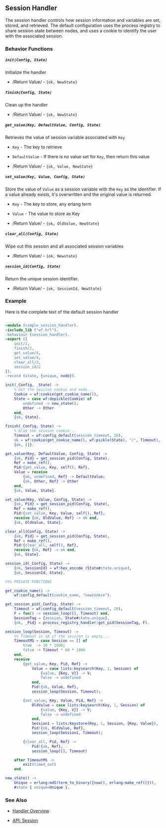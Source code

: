 <!-- dash: Session Handler | Guide | ###:Section -->



## Session Handler

The session handler controls how session information and variables are set,
stored, and retrieved. The default configuration uses the process registry
to share session state between nodes, and uses a cookie to identify the user
with the associated session.

### Behavior Functions
 
##### `init(Config, State)`

  Initialize the handler

 *  /Return Value/ - `{ok, NewState}` 

##### `finish(Config, State)`

  Clean up the handler

 *  /Return Value/ - `{ok, NewState}`
  
##### `get_value(Key, DefaultValue, Config, State)`

Retrieves the value of session variable associated with `Key`  

 *  `Key` - The key to retrieve

 *  `DefaultValue` - If there is no value set for `Key`, then return this value

 *  /Return Value/ - `{ok, Value, NewState}`

##### `set_value(Key, Value, Config, State)`

Store the value of `Value` as a session variable with the `Key` as the
identifier.  If a value already exists, it's overwritten and the original
value is returned.

 *  `Key` - The key to store, any erlang term

 *  `Value` - The value to store as Key

 *  /Return Value/ - `{ok, OldValue, NewState}`

##### `clear_all(Config, State)`

Wipe out this session and all associated session variables

 *  /Return Value/ - `{ok, Newstate}`

##### `session_id(Config, State)`

Return the unique session identifier.

 *  /Return Value/ - `{ok, SessionId, NewState}`

### Example

Here is the complete text of the default session handler

```erlang

-module (simple_session_handler).
-include_lib ("wf.hrl").
-behaviour (session_handler).
-export ([
    init/2,
    finish/2,
    get_value/4,
    set_value/4,
    clear_all/2,
    session_id/2
]).
-record (state, {unique, node}).

init(_Config, _State) ->
    % Get the session cookie and node...
    Cookie = wf:cookie(get_cookie_name()),
    State = case wf:depickle(Cookie) of
        undefined -> new_state();
        Other -> Other
    end,
    {ok, State}.

finish(_Config, State) ->
    % Drop the session cookie...
    Timeout = wf:config_default(session_timeout, 20),
    ok = wf:cookie(get_cookie_name(), wf:pickle(State), "/", Timeout),
    {ok, []}.

get_value(Key, DefaultValue, Config, State) ->
    {ok, Pid} = get_session_pid(Config, State),
    Ref = make_ref(),
    Pid!{get_value, Key, self(), Ref},
    Value = receive
        {ok, undefined, Ref} -> DefaultValue;
        {ok, Other, Ref} -> Other
    end,
    {ok, Value, State}.

set_value(Key, Value, Config, State) ->
    {ok, Pid} = get_session_pid(Config, State),
    Ref = make_ref(),
    Pid!{set_value, Key, Value, self(), Ref},
    receive {ok, OldValue, Ref} -> ok end,
    {ok, OldValue, State}.

clear_all(Config, State) ->
    {ok, Pid} = get_session_pid(Config, State),
    Ref = make_ref(),
    Pid!{clear_all, self(), Ref},
    receive {ok, Ref} -> ok end,
    {ok, State}.

session_id(_Config, State) ->
    {ok, SessionId} = wf:hex_encode (State#state.unique),
    {ok, SessionId, State}.

%%% PRIVATE FUNCTIONS

get_cookie_name() ->
    wf:config_default(cookie_name, "newcookie").

get_session_pid(_Config, State) ->
    Timeout = wf:config_default(session_timeout, 20),
    F = fun() -> session_loop([], Timeout) end,
    SessionTag = {session, State#state.unique},
    {ok, _Pid} = process_registry_handler:get_pid(SessionTag, F).

session_loop(Session, Timeout) ->
    %% Timeout in 10 if the session is empty...
    TimeoutMS = case Session == [] of
        true  -> 10 * 1000;
        false -> Timeout * 60 * 1000
    end,
    receive
        {get_value, Key, Pid, Ref} ->
            Value = case lists:keysearch(Key, 1, Session) of
                {value, {Key, V}} -> V;
                false -> undefined
            end,
            Pid!{ok, Value, Ref},
            session_loop(Session, Timeout);

        {set_value, Key, Value, Pid, Ref} ->
            OldValue = case lists:keysearch(Key, 1, Session) of
                {value, {Key, V}} -> V;
                false -> undefined
            end,
            Session1 = lists:keystore(Key, 1, Session, {Key, Value}),
            Pid!{ok, OldValue, Ref},
            session_loop(Session1, Timeout);

        {clear_all, Pid, Ref} ->
            Pid!{ok, Ref},
            session_loop([], Timeout)

    after TimeoutMS ->
        exit(timed_out)
    end.

new_state() ->
    Unique = erlang:md5(term_to_binary({now(), erlang:make_ref()})),
    #state { unique=Unique }.


```


### See Also

 *  [Handler Overview](handlers.md)

 *  [API: Session](api.html)
